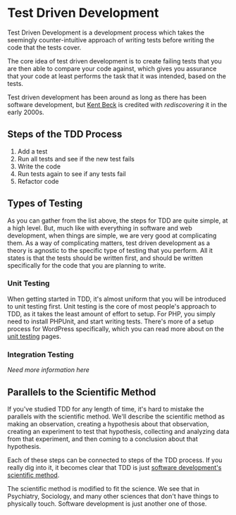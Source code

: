 # Test Driven Development

Test Driven Development is a development process which takes the seemingly counter-intuitive approach of writing tests before writing the code that the tests cover.

The core idea of test driven development is to create failing tests that you are then able to compare your code against, which gives you assurance that your code at least performs the task that it was intended, based on the tests.

Test driven development has been around as long as there has been software development, but [Kent Beck](https://en.wikipedia.org/wiki/Kent_Beck) is credited with *rediscovering* it in the early 2000s.

## Steps of the TDD Process

1. Add a test
1. Run all tests and see if the new test fails
1. Write the code
1. Run tests again to see if any tests fail
1. Refactor code

## Types of Testing

As you can gather from the list above, the steps for TDD are quite simple, at a high level. But, much like with everything in software and web development, when things are simple, we are very good at complicating them. As a way of complicating matters, test driven development as a theory is agnostic to the specific type of testing that you perform. All it states is that the tests should be written first, and should be written specifically for the code that you are planning to write.

### Unit Testing

When getting started in TDD, it's almost uniform that you will be introduced to unit testing first. Unit testing is the core of most people's approach to TDD, as it takes the least amount of effort to setup. For PHP, you simply need to install PHPUnit, and start writing tests. There's more of a setup process for WordPress specifically, which you can read more about on the [unit testing](unit_testing.md) pages.

### Integration Testing

_Need more information here_

## Parallels to the Scientific Method

If you've studied TDD for any length of time, it's hard to mistake the parallels with the scientific method. We'll describe the scientific method as making an observation, creating a hypothesis about that observation, creating an experiment to test that hypothesis, collecting and analyzing data from that experiment, and then coming to a conclusion about that hypothesis.

Each of these steps can be connected to steps of the TDD process. If you really dig into it, it becomes clear that TDD is just [software development's scientific method](https://travis-weston.medium.com/software-development-is-the-scientific-method-b5edbf6dafc0).

The scientific method is modified to fit the science. We see that in Psychiatry, Sociology, and many other sciences that don't have things to physically touch. Software development is just another one of those.

